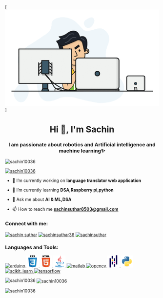 [![MasterHead](https://raw.githubusercontent.com/parth-27/parth-27/master/dev.gif)]

<h1 align="center">Hi 👋, I'm Sachin</h1>
<h3 align="center">I am passionate about robotics and Artificial intelligence and machine learning✨</h3>

<p align="left"> <img src="https://komarev.com/ghpvc/?username=sachin10036&label=Profile%20views&color=0e75b6&style=flat" alt="sachin10036" /> </p>

<p align="left"> <a href="https://github.com/ryo-ma/github-profile-trophy"><img src="https://github-profile-trophy.vercel.app/?username=sachin10036" alt="sachin10036" /></a> </p>

- 🔭 I’m currently working on **language translator web application**

- 🌱 I’m currently learning **DSA,Raspberry pi,python**

- 💬 Ask me about **AI & ML,DSA**

- 📫 How to reach me **sachinsuthar8503@gmail.com**

<h3 align="left">Connect with me:</h3>
<p align="left">
<a href="https://linkedin.com/in/sachin suthar" target="blank"><img align="center" src="https://raw.githubusercontent.com/rahuldkjain/github-profile-readme-generator/master/src/images/icons/Social/linked-in-alt.svg" alt="sachin suthar" height="30" width="40" /></a>
<a href="https://www.leetcode.com/sachinsuthar36" target="blank"><img align="center" src="https://raw.githubusercontent.com/rahuldkjain/github-profile-readme-generator/master/src/images/icons/Social/leet-code.svg" alt="sachinsuthar36" height="30" width="40" /></a>
<a href="https://auth.geeksforgeeks.org/user/sachinsuthar" target="blank"><img align="center" src="https://raw.githubusercontent.com/rahuldkjain/github-profile-readme-generator/master/src/images/icons/Social/geeks-for-geeks.svg" alt="sachinsuthar" height="30" width="40" /></a>
</p>

<h3 align="left">Languages and Tools:</h3>
<p align="left"> <a href="https://www.arduino.cc/" target="_blank" rel="noreferrer"> <img src="https://cdn.worldvectorlogo.com/logos/arduino-1.svg" alt="arduino" width="40" height="40"/> </a> <a href="https://www.w3schools.com/css/" target="_blank" rel="noreferrer"> <img src="https://raw.githubusercontent.com/devicons/devicon/master/icons/css3/css3-original-wordmark.svg" alt="css3" width="40" height="40"/> </a> <a href="https://www.w3.org/html/" target="_blank" rel="noreferrer"> <img src="https://raw.githubusercontent.com/devicons/devicon/master/icons/html5/html5-original-wordmark.svg" alt="html5" width="40" height="40"/> </a> <a href="https://www.java.com" target="_blank" rel="noreferrer"> <img src="https://raw.githubusercontent.com/devicons/devicon/master/icons/java/java-original.svg" alt="java" width="40" height="40"/> </a> <a href="https://www.mathworks.com/" target="_blank" rel="noreferrer"> <img src="https://upload.wikimedia.org/wikipedia/commons/2/21/Matlab_Logo.png" alt="matlab" width="40" height="40"/> </a> <a href="https://opencv.org/" target="_blank" rel="noreferrer"> <img src="https://www.vectorlogo.zone/logos/opencv/opencv-icon.svg" alt="opencv" width="40" height="40"/> </a> <a href="https://pandas.pydata.org/" target="_blank" rel="noreferrer"> <img src="https://raw.githubusercontent.com/devicons/devicon/2ae2a900d2f041da66e950e4d48052658d850630/icons/pandas/pandas-original.svg" alt="pandas" width="40" height="40"/> </a> <a href="https://www.python.org" target="_blank" rel="noreferrer"> <img src="https://raw.githubusercontent.com/devicons/devicon/master/icons/python/python-original.svg" alt="python" width="40" height="40"/> </a> <a href="https://scikit-learn.org/" target="_blank" rel="noreferrer"> <img src="https://upload.wikimedia.org/wikipedia/commons/0/05/Scikit_learn_logo_small.svg" alt="scikit_learn" width="40" height="40"/> </a> <a href="https://www.tensorflow.org" target="_blank" rel="noreferrer"> <img src="https://www.vectorlogo.zone/logos/tensorflow/tensorflow-icon.svg" alt="tensorflow" width="40" height="40"/> </a> </p>

<p><img align="left" src="https://github-readme-stats.vercel.app/api/top-langs?username=sachin10036&show_icons=true&locale=en&layout=compact" alt="sachin10036" /></p>

<p>&nbsp;<img align="center" src="https://github-readme-stats.vercel.app/api?username=sachin10036&show_icons=true&locale=en" alt="sachin10036" /></p>

<p><img align="center" src="https://github-readme-streak-stats.herokuapp.com/?user=sachin10036&" alt="sachin10036" /></p>
